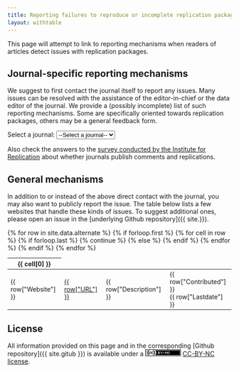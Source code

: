 ```yaml
---
title: Reporting failures to reproduce or incomplete replication packages
layout: withtable
---
```


This page will attempt to link to reporting mechanisms when readers of articles detect issues with replication packages. 

## Journal-specific reporting mechanisms

We suggest to first contact the journal itself to report any issues. Many issues can be resolved with the assistance of the editor-in-chief or the data editor of the journal. We provide a (possibly incomplete) list of such reporting mechanisms. Some are specifically oriented towards replication packages, others may be a general feedback form.

<!-- Form to redirect to various journals -->
<!-- constructed from data in reporting.csv -->

<form>
  <label for="journalSelector">Select a journal:</label>
  <select id="journalSelector" onchange="redirectToJournal()">
    <option value="none">--Select a journal--</option>
   
  {% for row in site.data.reporting %}
    {% if forloop.first %}
    <!-- values read from config -->
    {% endif %}
   <option value="{{ row["URL"] }}">{{ row["Name"] }}</option>
  {% endfor %}
  </select>
</form>


Also check the answers to the [survey conducted by the Institute for Replication](https://i4replication.org/publishing.html) about whether journals publish comments and replications. 

## General mechanisms

In addition to or instead of the above direct contact with the journal, you may also want to publicly report the issue. The table below lists a few websites that handle these kinds of issues. To suggest additional ones, please open an issue in the [underlying Github repository]({{ site.}}).


<table class="display">
  {% for row in site.data.alternate %}
    {% if forloop.first %}
    <thead>
    <tr>
      {% for cell in row %}
        {% if forloop.last %}
          {% continue %}
        {% else %}
        <th>{{ cell[0] }}</th>
        {% endif %}
      {% endfor %}
    </tr>
    </thead>
    {% endif %}

  <!-- manually constructing table -->
  <!-- Website,URL,Description,Contributor,Lastdate-->
  <tr>
    <td> {{ row["Website"] }} </td>
    <td> <a href="{{ row["URL"] }}" alt="Link to Website">{{ row["URL"] }}</a></td>
    <td> {{ row["Description"] }}</td>
    <td class="contributor">{{ row["Contributed"] }}<br/>{{ row["Lastdate"] }}</td>
  </tr>
  {% endfor %}
</table>

## License

All information provided on this page and in the corresponding [Github repository]({{ site.gitub }}) is available under a ![CC-BY-NC](assets/cc-by-nc.png) [CC-BY-NC license](https://creativecommons.org/licenses/by-nc/4.0/).


<script>
  function redirectToJournal() {
    var journal = document.getElementById("journalSelector").value;
    if (journal !== "none") {
      window.location = journal;
    }
  }
</script>
